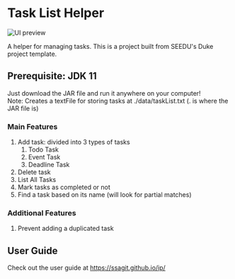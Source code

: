# Task List Helper

![UI preview]()

A helper for managing tasks. This is a project built from SEEDU's Duke project template.

## Prerequisite: JDK 11

Just download the JAR file and run it anywhere on your computer! <br>
Note: Creates a textFile for storing tasks at ./data/taskList.txt (. is where the JAR file is)

### Main Features
1) Add task: divided into 3 types of tasks
   1. Todo Task
   2. Event Task
   3. Deadline Task
2) Delete task
3) List All Tasks
4) Mark tasks as completed or not
5) Find a task based on its name (will look for partial matches)

### Additional Features
1) Prevent adding a duplicated task

## User Guide
Check out the user guide at https://ssagit.github.io/ip/
